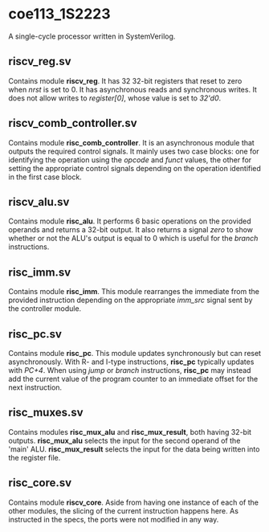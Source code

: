 # coe113_1S2223
A single-cycle processor written in SystemVerilog.

## riscv_reg.sv
Contains module **riscv_reg**. It has 32 32-bit registers that reset to zero when *nrst* is set to 0. It has asynchronous reads and synchronous writes. It does not allow writes to *register[0]*, whose value is set to *32'd0*.

## riscv_comb_controller.sv
Contains module **risc_comb_controller**. It is an asynchronous module that outputs the required control signals. It mainly uses two case blocks: one for identifying the operation using the *opcode* and *funct* values, the other for setting the appropriate control signals depending on the operation identified in the first case block.

## riscv_alu.sv
Contains module **risc_alu**. It performs 6 basic operations on the provided operands and returns a 32-bit output. It also returns a signal *zero* to show whether or not the ALU's output is equal to 0 which is useful for the *branch* instructions.

## risc_imm.sv
Contains module **risc_imm**. This module rearranges the immediate from the provided instruction depending on the appropriate *imm_src*  signal sent by the controller module.

## risc_pc.sv
Contains module **risc_pc**. This module updates synchronously but can reset asynchronously. With R- and I-type instructions, **risc_pc** typically updates with *PC+4*. When using *jump* or *branch* instructions, **risc_pc** may instead add the current value of the program counter to an immediate offset for the next instruction.

## risc_muxes.sv
Contains modules **risc_mux_alu** and **risc_mux_result**, both having 32-bit outputs. **risc_mux_alu** selects the input for the second operand of the 'main' ALU. **risc_mux_result** selects the input for the data being written into the register file.

## risc_core.sv
Contains module **riscv_core**. Aside from having one instance of each of the other modules, the slicing of the current instruction happens here. As instructed in the specs, the ports were not modified in any way.
